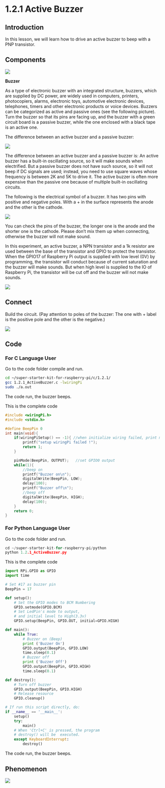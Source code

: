 # 1.2.1 Active Buzzer

## Introduction

In this lesson, we will learn how to drive an active buzzer to beep with a PNP transistor.

## **Components**

![](./img/list/list_1.2.1.png)

**Buzzer**

As a type of electronic buzzer with an integrated structure, buzzers, which are supplied by DC power, are widely used in computers, printers, photocopiers, alarms, electronic toys, automotive electronic devices, telephones, timers and other electronic products or voice devices. Buzzers can be categorized as active and passive ones (see the following picture). Turn the buzzer so that its pins are facing up, and the buzzer with a green circuit board is a passive buzzer, while the one enclosed with a black tape is an active one.

The difference between an active buzzer and a passive buzzer:

![](./img/image101.png)

The difference between an active buzzer and a passive buzzer is: An active buzzer has a built-in oscillating source, so it will make sounds when electrified. But a passive buzzer does not have such source, so it will not beep if DC signals are used; instead, you need to use square waves whose frequency is between 2K and 5K to drive it. The active buzzer is often more expensive than the passive one because of multiple built-in oscillating circuits.

The following is the electrical symbol of a buzzer. It has two pins with positive and negative poles. With a + in the surface represents the anode and the other is the cathode.

![](./img/image102.png)

You can check the pins of the buzzer, the longer one is the anode and the shorter one is the cathode. Please don’t mix them up when connecting, otherwise the buzzer will not make sound.

In this experiment, an active buzzer, a NPN transistor and a 1k resistor are used between the base of the transistor and GPIO to protect the transistor. When the GPIO17 of Raspberry Pi output is supplied with low level (0V) by programming, the transistor will conduct because of current saturation and the buzzer will make sounds. But when high level is supplied to the IO of Raspberry Pi, the transistor will be cut off and the buzzer will not make sounds.

![](./img/image332.png)



## Connect

Build the circuit. (Pay attention to poles of the buzzer: The one with + label is the positive pole and the other is the negative.)

![](./img/connect/1.2.1.png)

## Code

### For  C  Language User

Go to the code folder compile and run.

```sh
cd ~/super-starter-kit-for-raspberry-pi/c/1.2.1/
gcc 1.2.1_ActiveBuzzer.c -lwiringPi
sudo ./a.out
```

The code run, the buzzer beeps.

This is the complete code

```c
#include <wiringPi.h>
#include <stdio.h>

#define BeepPin 0
int main(void){
    if(wiringPiSetup() == -1){ //when initialize wiring failed, print messageto screen
        printf("setup wiringPi failed !");
        return 1;
    }

    pinMode(BeepPin, OUTPUT);   //set GPIO0 output
    while(1){
        //beep on
        printf("Buzzer on\n");
        digitalWrite(BeepPin, LOW);
        delay(100);
        printf("Buzzer off\n");
        //beep off
        digitalWrite(BeepPin, HIGH);
        delay(100);
    }
    return 0;
}
```

### For  Python  Language User

Go to the code folder and run.

```c
cd ~/super-starter-kit-for-raspberry-pi/python
python 1.2.1_ActiveBuzzer.py
```

This is the complete code

```python
import RPi.GPIO as GPIO
import time

# Set #17 as buzzer pin
BeepPin = 17

def setup():
	# Set the GPIO modes to BCM Numbering
	GPIO.setmode(GPIO.BCM)
	# Set LedPin's mode to output, 
	# and initial level to High(3.3v)
	GPIO.setup(BeepPin, GPIO.OUT, initial=GPIO.HIGH)

def main():
	while True:
		# Buzzer on (Beep)
		print ('Buzzer On')
		GPIO.output(BeepPin, GPIO.LOW)
		time.sleep(0.1)
		# Buzzer off
		print ('Buzzer Off')
		GPIO.output(BeepPin, GPIO.HIGH)
		time.sleep(0.1)

def destroy():
	# Turn off buzzer
	GPIO.output(BeepPin, GPIO.HIGH)
	# Release resource
	GPIO.cleanup()    

# If run this script directly, do:
if __name__ == '__main__':
	setup()
	try:
		main()
	# When 'Ctrl+C' is pressed, the program 
	# destroy() will be  executed.
	except KeyboardInterrupt:
		destroy()
```

The code run, the buzzer beeps.

## Phenomenon 

![](./img/phenomenon/121.jpg)
